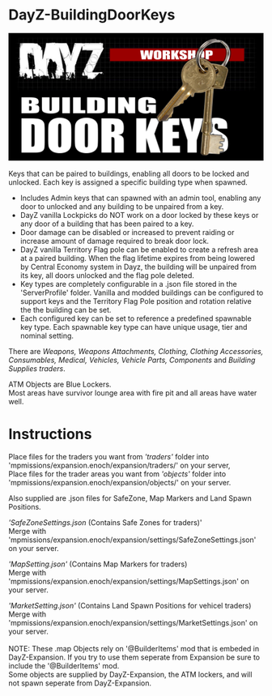 # DayZ-BuildingDoorKeys
![](https://github.com/mgkelley/DayZ-BuildingDoorKeys/blob/main/ScreenShots/BuildingDoorKeys.png?raw=true)

Keys that can be paired to buildings, enabling all doors to be locked and unlocked.
Each key is assigned a specific building type when spawned.
* Includes Admin keys that can spawned with an admin tool, enabling any door to unlocked and any building to be unpaired from a key.
* DayZ vanilla Lockpicks do NOT work on a door locked by these keys or any door of a building that has been paired to a key.
* Door damage can be disabled or increased to prevent raiding or increase amount of damage required to break door lock.
* DayZ vanilla Territory Flag pole can be enabled to create a refresh area at a paired building. When the flag lifetime expires from being lowered by Central Economy system in Dayz, the building will be unpaired from its key, all doors unlocked and the flag pole deleted.
* Key types are completely configurable in a .json file stored in the 'ServerProfile' folder. Vanilla and modded buildings can be configured to support keys and the Territory Flag Pole position and rotation relative the the building can be set.
* Each configured key can be set to reference a predefined spawnable key type. Each spawnable key type can have unique usage, tier and nominal setting.

There are _Weapons, Weapons Attachments, Clothing, Clothing Accessories, Consumables, Medical, Vehicles, Vehicle Parts, Components_ and _Building Supplies traders_.

ATM Objects are Blue Lockers.
<br />Most areas have survivor lounge area with fire pit and all areas have water well.

# Instructions
Place files for the traders you want from _'traders'_ folder into 'mpmissions/expansion.enoch/expansion/traders/' on your server,<br />
Place files for the trader areas you want from _'objects'_ folder into 'mpmissions/expansion.enoch/expansion/objects/' on your server.

Also supplied are .json files for SafeZone, Map Markers and Land Spawn Positions.<br />

_'SafeZoneSettings.json_ (Contains Safe Zones for traders)'<br />
Merge with 'mpmissions/expansion.enoch/expansion/settings/SafeZoneSettings.json' on your server.<br />

_'MapSetting.json'_ (Contains Map Markers for traders) <br />
Merge with 'mpmissions/expansion.enoch/expansion/settings/MapSettings.json' on your server.<br />

_'MarketSetting.json'_ (Contains Land Spawn Positions for vehicel traders)<br/>
Merge with 'mpmissions/expansion.enoch/expansion/settings/MarketSettings.json' on your server.<br />
<br />
NOTE: These .map Objects rely on '@BuilderItems' mod that is embeded in DayZ-Expansion. If you try to use them seperate from Expansion
be sure to include the '@BuilderItems' mod.<br />
Some objects are supplied by DayZ-Expansion, the ATM lockers, and will not spawn seperate from DayZ-Expansion.<br />
<br />

